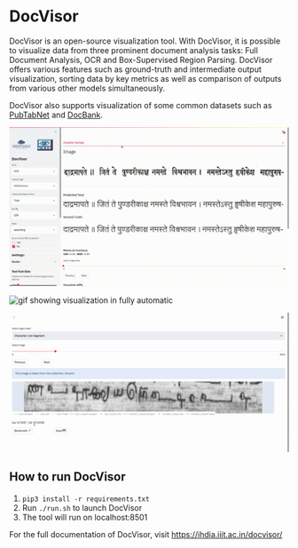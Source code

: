 # DocVisor 

DocVisor is an open-source visualization tool. With DocVisor, it is possible to visualize data from three prominent document analysis tasks: Full Document Analysis, OCR and Box-Supervised Region Parsing. DocVisor offers various features such as ground-truth and intermediate output visualization, sorting data by key metrics as well as comparison of outputs from various other models simultaneously.

DocVisor also supports visualization of some common datasets such as [PubTabNet](https://github.com/ibm-aur-nlp/PubTabNet) and [DocBank](https://github.com/doc-analysis/DocBank).

![gif showing text selection in ocr](gifs/textSelectionExample.gif)

![gif showing visualization in fully automatic](gifs/fully-automatic-layout.gif)

![gif showing visualization in box supervised layout](gifs/box-layout.gif)

## How to run DocVisor

1. `pip3 install -r requirements.txt`
2. Run `./run.sh` to launch DocVisor
3. The tool will run on localhost:8501

<!-- For tool's documentation -- kindly visit https://khadiravana-belagavi.github.io/icdar-visualizer/ -->

For the full documentation of DocVisor, visit https://ihdia.iiit.ac.in/docvisor/
